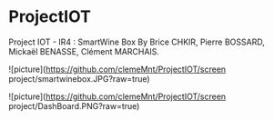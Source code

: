 # ProjectIOT
Project IOT - IR4 : SmartWine Box 
By Brice CHKIR, Pierre BOSSARD, Mickaël BENASSE, Clément MARCHAIS. 


![picture](https://github.com/clemeMnt/ProjectIOT/screen project/smartwinebox.JPG?raw=true)

![picture](https://github.com/clemeMnt/ProjectIOT/screen project/DashBoard.PNG?raw=true)
